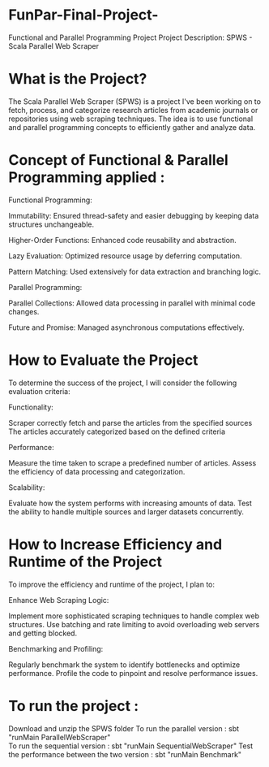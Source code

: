 # FunPar-Final-Project-
Functional and Parallel Programming Project 
Project Description: SPWS - Scala Parallel Web Scraper
# What is the Project?
The Scala Parallel Web Scraper (SPWS) is a project I've been working on to fetch, process, and 
categorize research articles from academic journals or repositories using web scraping techniques. 
The idea is to use functional and parallel programming concepts to efficiently gather and analyze data. 

 # Concept of Functional & Parallel Programming applied : 

Functional Programming:

Immutability: Ensured thread-safety and easier debugging by keeping data structures unchangeable.

Higher-Order Functions: Enhanced code reusability and abstraction.

Lazy Evaluation: Optimized resource usage by deferring computation.

Pattern Matching: Used extensively for data extraction and branching logic.

Parallel Programming:

Parallel Collections: Allowed data processing in parallel with minimal code changes.

Future and Promise: Managed asynchronous computations effectively.

# How to Evaluate the Project
To determine the success of the project, I will consider the following evaluation criteria:

Functionality:

Scraper correctly fetch and parse the articles from the specified sources
The articles accurately categorized based on the defined criteria

Performance:

Measure the time taken to scrape a predefined number of articles.
Assess the efficiency of data processing and categorization.

Scalability:

Evaluate how the system performs with increasing amounts of data.
Test the ability to handle multiple sources and larger datasets concurrently.

# How to Increase Efficiency and Runtime of the Project
To improve the efficiency and runtime of the project, I plan to:


Enhance Web Scraping Logic:

Implement more sophisticated scraping techniques to handle complex web structures.
Use batching and rate limiting to avoid overloading web servers and getting blocked.

Benchmarking and Profiling:

Regularly benchmark the system to identify bottlenecks and optimize performance.
Profile the code to pinpoint and resolve performance issues.

# To run the project :
Download and unzip the SPWS folder 
To run the parallel version : sbt "runMain ParallelWebScraper"  
To run the sequential version : sbt "runMain SequentialWebScraper"
Test the performance between the two version : sbt "runMain Benchmark" 




